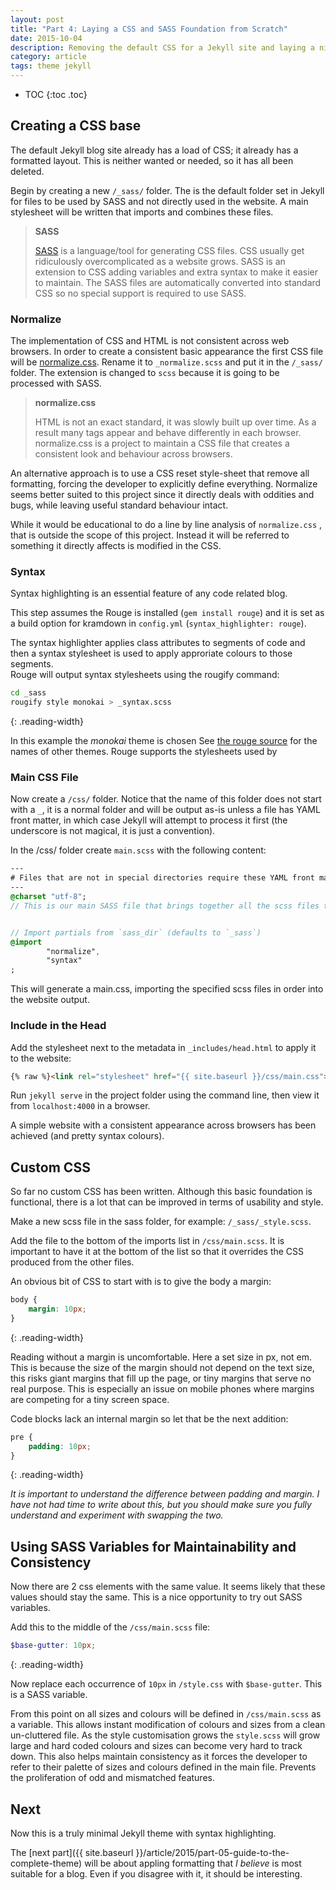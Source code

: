 ```yaml
---
layout: post
title: "Part 4: Laying a CSS and SASS Foundation from Scratch"
date: 2015-10-04
description: Removing the default CSS for a Jekyll site and laying a nice SASS foundation for building on.
category: article
tags: theme jekyll
---
```


* TOC
{:toc .toc}

## Creating a CSS base

The default Jekyll blog site already has a load of CSS; it already has a formatted layout.
This is neither wanted or needed, so it has all been deleted.

Begin by creating a new `/_sass/` folder.
The is the default folder set in Jekyll for files to be used by SASS and not directly used in the website. 
A main stylesheet will be written that imports and combines these files.

> __SASS__
> 
> [SASS](http://sass-lang.com/) is a language/tool for generating CSS files.
> CSS usually get ridiculously overcomplicated as a website grows.
> SASS is an extension to CSS adding variables and extra syntax to make it easier to maintain.
> The SASS files are automatically converted into standard CSS so no special support is required to use SASS.


### Normalize

The implementation of CSS and HTML is not consistent across web browsers.
In order to create a consistent basic appearance the first CSS file will be [normalize.css](https://github.com/necolas/normalize.css/). Rename it to `_normalize.scss` and put it in the `/_sass/` folder. The extension is changed to `scss` because it is going to be processed with SASS.

> __normalize.css__
>
> HTML is not an exact standard, it was slowly built up over time. 
> As a result many tags appear and behave differently in each browser.
> normalize.css is a project to maintain a CSS file that creates a consistent look and behaviour across browsers.

An alternative approach is to use a CSS reset style-sheet that remove all formatting, forcing the developer to explicitly define everything.
Normalize seems better suited to this project since it directly deals with oddities and bugs, while leaving useful standard behaviour intact.

While it would be educational to do a line by line analysis of `normalize.css` , that is outside the scope of this project. Instead it will be referred to something it directly affects is modified in the CSS.


### Syntax

Syntax highlighting is an essential feature of any code related blog.

This step assumes the Rouge is installed (`gem install rouge`) and it is set as a build option for kramdown in `config.yml` (`syntax_highlighter: rouge`).

The syntax highlighter applies class attributes to segments of code and then a syntax stylesheet is used to apply approriate colours to those segments.  
Rouge will output syntax stylesheets using the rougify command:

```bash
cd _sass
rougify style monokai > _syntax.scss
```
{: .reading-width}

In this example the _monokai_ theme is chosen See [the rouge source](https://github.com/jneen/rouge/tree/master/lib/rouge/themes) for the names of other themes. Rouge supports the stylesheets used by 

### Main CSS File

Now create a `/css/` folder.
Notice that the name of this folder does not start with a `_`, it is a normal folder and will be output as-is unless a file has YAML front matter, in which case Jekyll will attempt to process it first (the underscore is not magical, it is just a convention). 


In the /css/ folder create `main.scss` with the following content:

```sass
---
# Files that are not in special directories require these YAML front matter to be processed by Jekyll.
---
@charset "utf-8";
// This is our main SASS file that brings together all the scss files to generate a main CSS file. 


// Import partials from `sass_dir` (defaults to `_sass`)
@import
        "normalize",
        "syntax"
;
```

This will generate a main.css, importing the specified scss files in order into the website output.


### Include in the Head

Add the stylesheet next to the metadata in `_includes/head.html` to apply it to the website:

```html
{% raw %}<link rel="stylesheet" href="{{ site.baseurl }}/css/main.css">{% endraw %}
```

Run `jekyll serve` in the project folder using the command line, then view it from `localhost:4000` in a browser.


A simple website with a consistent appearance across browsers has been achieved (and pretty syntax colours).


## Custom CSS

So far no custom CSS has been written.
Although this basic foundation is functional, there is a lot that can be improved in terms of usability and style.

Make a new scss file in the sass folder, for example: `/_sass/_style.scss`.

Add the file to the bottom of the imports list in `/css/main.scss`.
It is important to have it at the bottom of the list so that it overrides the CSS produced from the other files. 

An obvious bit of CSS to start with is to give the body a margin:

```css
body {
    margin: 10px;
}
```
{: .reading-width}

Reading without a margin is uncomfortable.
Here a set size in px, not em.
This is because the size of the margin should not depend on the text size, this risks giant margins that fill up the page, or tiny margins that serve no real purpose. This is especially an issue on mobile phones where margins are competing for a tiny screen space.

Code blocks lack an internal margin so let that be the next addition:

```css
pre {
    padding: 10px;
}
```
{: .reading-width}

_It is important to understand the difference between padding and margin._
_I have not had time to write about this, but you should make sure you fully understand and experiment with swapping the two._

## Using SASS Variables for Maintainability and Consistency

Now there are 2 css elements with the same value.
It seems likely that these values should stay the same.
This is a nice opportunity to try out SASS variables.

Add this to the middle of the `/css/main.scss` file:

```scss
$base-gutter: 10px;
```
{: .reading-width}

Now replace each occurrence of `10px` in `/style.css` with `$base-gutter`.
This is a SASS variable.


From this point on all sizes and colours will be defined in `/css/main.scss` as a variable.
This allows instant modification of colours and sizes from a clean un-cluttered file.
As the style customisation grows the `style.scss` will grow large and hard coded colours and sizes can become very hard to track down.
This also helps maintain consistency as it forces the developer to refer to their palette of sizes and colours defined in the main file.
Prevents the proliferation of odd and mismatched features.


## Next

Now this is a truly minimal Jekyll theme with syntax highlighting.

The [next part]({{ site.baseurl }}/article/2015/part-05-guide-to-the-complete-theme) will be about appling formatting that _I believe_ is most suitable for a blog.
Even if you disagree with it, it should be interesting. 